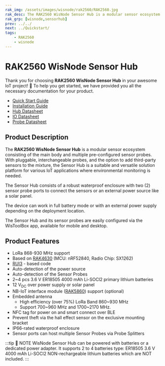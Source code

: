 ```yaml
---
rak_img: /assets/images/wisnode/rak2560/RAK2560.jpg
rak_desc: The RAK2560 WisNode Sensor Hub is a modular sensor ecosystem consisting of the main body and multiple pre-configured sensor probes. With pluggable, interchangeable probes, and the option to add third-party sensors to the mixture, the Sensor Hub is a suitable and versatile solution platform for various IoT applications where environmental monitoring is needed.
rak_grp: [wisnode,sensorhub]
prev: ../../
next: ../Quickstart/
tags:
    - RAK2560
    - wisnode
---
```


# RAK2560 WisNode Sensor Hub

Thank you for choosing **RAK2560 WisNode Sensor Hub** in your awesome IoT project! 🎉 To help you get started, we have provided you all the necessary documentation for your product.

* [Quick Start Guide](../Quickstart/)
* [Installation Guide](../Installation/)
* [Hub Datasheet](../Hub-Datasheet/)
* [IO Datasheet](../IO-Datasheet/)
* [Probe Datasheet](../Probe-Datasheet/)


## Product Description

The **RAK2560 WisNode Sensor Hub** is a modular sensor ecosystem consisting of the main body and multiple pre-configured sensor probes. With pluggable, interchangeable probes, and the option to add third-party sensors to the mixture, the Sensor Hub is a suitable and versatile solution platform for various IoT applications where environmental monitoring is needed.

The Sensor Hub consists of a robust waterproof enclosure with two (2) sensor probe ports to connect the sensors or an external power source like a solar panel.

The device can work in full battery mode or with an external power supply depending on the deployment location.

The Sensor Hub and its sensor probes are easily configured via the WisToolBox app, available for mobile and desktop.

## Product Features

- LoRa 868-930&nbsp;MHz support
- Based on [RAK4630](https://docs.rakwireless.com/Product-Categories/WisDuo/RAK4630-Module/Overview/#product-description) (MCU: nRF52840, Radio Chip: SX1262)
- [RUI3](https://docs.rakwireless.com/RUI3/#overview) - based code
- Auto-detection of the power source
- Auto-detection of the Sensor Probes
- 2~4&nbsp;pcs 3.6&nbsp;V ER18505 4000&nbsp;mAh Li-SOCl2 primary lithium batteries
- 12&nbsp;V<sub>DC</sub> over power supply or solar panel
- NB-IoT interface module ([RAK5860](https://docs.rakwireless.com/Product-Categories/WisBlock/RAK5860/Overview/)) support (optional)
- Embedded antenna
  - High efficiency (over 75%) LoRa Band 860~930&nbsp;MHz
  - Support 700~960&nbsp;MHz and 1700~2170&nbsp;MHz.
- NFC tag for power on and smart connect over BLE
- Prevent theft via the hall effect sensor on the exclusive mounting bracket
- IP66-rated waterproof enclosure
- Sensor ports can host multiple Sensor Probes via Probe Splitters

:::tip 📝 NOTE
WisNode Sensor Hub can be powered with batteries or a dedicated power adapter. It supports 2 to 4 batteries type: ER18505 3.6&nbsp;V 4000&nbsp;mAh Li-SOCl2 NON-rechargeable lithium batteries which are NOT included.
:::
